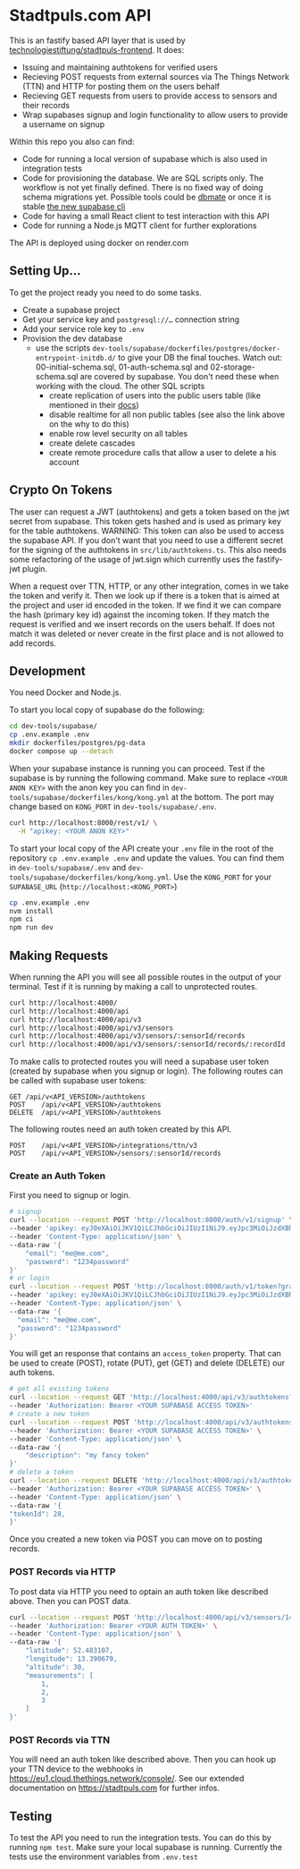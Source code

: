 # Stadtpuls.com API

This is an fastify based API layer that is used by [technologiestiftung/stadtpuls-frontend](https://github.com/technologiestiftung/stadtpuls-frontend). It does:

* Issuing and maintaining authtokens for verified users
* Recieving POST requests from external sources via The Things Network (TTN) and HTTP for posting them on the users behalf
* Recieving GET requests from users to provide access to sensors and their records
* Wrap supabases signup and login functionality to allow users to provide a username on signup

Within this repo you also can find:

* Code for running a local version of supabase which is also used in integration tests
* Code for provisioning the database. We are SQL scripts only. The workflow is not yet finally defined. There is no fixed way of doing schema migrations yet. Possible tools could be [dbmate](https://github.com/amacneil/dbmate) or once it is stable [the new supabase cli](https://github.com/supabase/cli/tree/new)
* Code for having a small React client to test interaction with this API
* Code for running a Node.js MQTT client for further explorations

The API is deployed using docker on render.com
## Setting Up…

To get the project ready you need to do some tasks.

* Create a supabase project
* Get your service key and `postgresql://…` connection string
* Add your service role key to `.env`
* Provision the dev database
  * use the scripts `dev-tools/supabase/dockerfiles/postgres/docker-entrypoint-initdb.d/` to give your DB the final touches. Watch out: 00-initial-schema.sql, 01-auth-schema.sql and 02-storage-schema.sql are covered by supabase. You don't need these when working with the cloud. The other SQL scripts
    * create replication of users into the public users table (like mentioned in their [docs](https://supabase.io/docs/guides/auth#create-a-publicusers-table))
    * disable realtime for all non public tables (see also the link above on the why to do this)
    * enable row level security on all tables
    * create delete cascades
    * create remote procedure calls that allow a user to delete a his account
## Crypto On Tokens

The user can request a JWT (authtokens) and gets a token based on the jwt secret from supabase. This token gets hashed and is used as primary key for the table authtokens. WARNING: This token can also be used to access the supabase API. If you don't want that you need to use a different secret for the signing of the authtokens in `src/lib/authtokens.ts`. This also needs some refactoring of the usage of jwt.sign which currently uses the fastify-jwt plugin.

When a request over TTN, HTTP, or any other integration, comes in we take the token and verify it. Then we look up if there is a token that is aimed at the project and user id encoded in the token. If we find it we can compare the hash (primary key id) against the incoming token. If they match the request is verified and we insert records on the users behalf. If does not match it was deleted or never create in the first place and is not allowed to add records.

## Development

You need Docker and Node.js.

To start you local copy of supabase do the following:

```bash
cd dev-tools/supabase/
cp .env.example .env
mkdir dockerfiles/postgres/pg-data
docker compose up --detach
```


When your supabase instance is running you can proceed. Test if the supabase is by running the following command. Make sure to replace `<YOUR ANON KEY>` with the anon key you can find in `dev-tools/supabase/dockerfiles/kong/kong.yml` at the bottom. The port may change based on `KONG_PORT` in `dev-tools/supabase/.env`.
```bash
curl http://localhost:8000/rest/v1/ \
  -H "apikey: <YOUR ANON KEY>"
```

To start your local copy of the API create your `.env` file in the root of the repository `cp .env.example .env` and update the values. You can find them in `dev-tools/supabase/.env` and `dev-tools/supabase/dockerfiles/kong/kong.yml`. Use the `KONG_PORT` for your `SUPABASE_URL` (`http://localhost:<KONG_PORT>`)


```bash
cp .env.example .env
nvm install
npm ci
npm run dev
```

## Making Requests

When running the API you will see all possible routes in the output of your terminal. Test if it is running by making a call to unprotected routes.

```bash
curl http://localhost:4000/ 
curl http://localhost:4000/api
curl http://localhost:4000/api/v3
curl http://localhost:4000/api/v3/sensors
curl http://localhost:4000/api/v3/sensors/:sensorId/records
curl http://localhost:4000/api/v3/sensors/:sensorId/records/:recordId
```

To make calls to protected routes you will need a supabase user token (created by supabase when you signup or login). The following routes can be called with supabase user tokens:

```plain
GET	/api/v<API_VERSION>/authtokens
POST	/api/v<API_VERSION>/authtokens
DELETE	/api/v<API_VERSION>/authtokens
```


The following routes need an auth token created by this API.

```plain
POST	/api/v<API_VERSION>/integrations/ttn/v3
POST	/api/v<API_VERSION>/sensors/:sensorId/records
```

### Create an Auth Token

First you need to signup or login. 

```bash
# signup
curl --location --request POST 'http://localhost:8000/auth/v1/signup' \
--header 'apikey: eyJ0eXAiOiJKV1QiLCJhbGciOiJIUzI1NiJ9.eyJpc3MiOiJzdXBhYmFzZSIsImlhdCI6MTYyNzIwODU0MCwiZXhwIjoxOTc0MzYzNzQwLCJhdWQiOiIiLCJzdWIiOiIiLCJyb2xlIjoiYW5vbiJ9.sUHErUOiKZ3nHQIxy-7jND6B80Uzf9G4NtMLmL6HXPQ' \
--header 'Content-Type: application/json' \
--data-raw '{
    "email": "me@me.com",
    "password": "1234password"
}'
# or login 
curl --location --request POST 'http://localhost:8000/auth/v1/token?grant_type=password' \
--header 'apikey: eyJ0eXAiOiJKV1QiLCJhbGciOiJIUzI1NiJ9.eyJpc3MiOiJzdXBhYmFzZSIsImlhdCI6MTYyNzIwODU0MCwiZXhwIjoxOTc0MzYzNzQwLCJhdWQiOiIiLCJzdWIiOiIiLCJyb2xlIjoiYW5vbiJ9.sUHErUOiKZ3nHQIxy-7jND6B80Uzf9G4NtMLmL6HXPQ' \
--header 'Content-Type: application/json' \
--data-raw '{
  "email": "me@me.com",
  "password": "1234password"
}'
```

You will get an response that contains an `access_token` property. That can be used to create (POST), rotate (PUT), get (GET) and delete (DELETE) our auth tokens.

```bash
# get all existing tokens
curl --location --request GET 'http://localhost:4000/api/v3/authtokens?projectId=61' \
--header 'Authorization: Bearer <YOUR SUPABASE ACCESS TOKEN>'
# create a new token
curl --location --request POST 'http://localhost:4000/api/v3/authtokens' \
--header 'Authorization: Bearer <YOUR SUPABASE ACCESS TOKEN>' \
--header 'Content-Type: application/json' \
--data-raw '{
    "description": "my fancy token"
}'
# delete a token
curl --location --request DELETE 'http://localhost:4000/api/v3/authtokens' \
--header 'Authorization: Bearer <YOUR SUPABASE ACCESS TOKEN>' \
--header 'Content-Type: application/json' \
--data-raw '{
"tokenId": 28,
}'
```

Once you created a new token via POST you can move on to posting records.

### POST Records via HTTP

To post data via HTTP you need to optain an auth token like described above. Then you can POST data.

```bash
curl --location --request POST 'http://localhost:4000/api/v3/sensors/14/records' \
--header 'Authorization: Bearer <YOUR AUTH TOKEN>' \
--header 'Content-Type: application/json' \
--data-raw '{
    "latitude": 52.483107,
    "longitude": 13.390679,
    "altitude": 30,
    "measurements": [
        1,
        2,
        3
    ]
}'
```
### POST Records via TTN

You will  need an auth token like described above. Then you can hook up your TTN device to the webhooks in https://eu1.cloud.thethings.network/console/. See our extended documentation on https://stadtpuls.com for further infos.


## Testing

To test the API you need to run the integration tests. You can do this by running `npm test`. Make sure your local supabase is running. Currently the tests use the environment variables from `.env.test`
